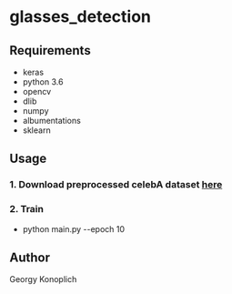 # glasses_detection

## Requirements
* keras
* python 3.6
* opencv 
* dlib 
* numpy
* albumentations
* sklearn

## Usage
### 1. Download preprocessed celebA dataset [here](https://drive.google.com/file/d/1tCNojxRwQWWdS8oKM1tQI0T-wZTFljzc/view)

### 2. Train
* python main.py --epoch 10

## Author
Georgy Konoplich
